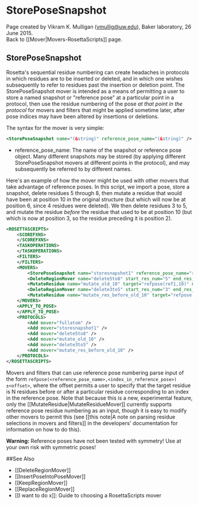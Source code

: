 # StorePoseSnapshot
Page created by Vikram K. Mulligan (vmullig@uw.edu), Baker laboratory, 26 June 2015.<br/>
Back to [[Mover|Movers-RosettaScripts]] page.<br/>
## StorePoseSnapshot

Rosetta's sequential residue numbering can create headaches in protocols in which residues are to be inserted or deleted, and in which one wishes subsequently to refer to residues past the insertion or deletion point.  The StorePoseSnapshot mover is intended as a means of permitting a user to store a named snapshot or "reference pose" at a particular point in a protocol, then use the residue numbering of the pose <i>at that point in the protocol</i> for movers and filters that might be applied sometime later, after pose indices may have been altered by insertions or deletions.

The syntax for the mover is very simple:

```xml
<StorePoseSnapshot name="(&string)" reference_pose_name="(&string)" />
```

-   reference_pose_name: The name of the snapshot or reference pose object.  Many different snapshots may be stored (by applying different StorePoseSnapshot movers at different points in the protocol), and may subsequently be referred to by different names.

Here's an example of how the mover might be used with other movers that take advantage of reference poses.  In this script, we import a pose, store a snapshot, delete residues 5 through 8, then mutate a residue that would have been at position 10 in the original structure (but which will now be at position 6, since 4 residues were deleted).  We then delete residues 3 to 5, and mutate the residue <i>before</i> the residue that used to be at position 10 (but which is now at position 3, so the residue preceding it is position 2). 

```xml
<ROSETTASCRIPTS>
	<SCOREFXNS>
	</SCOREFXNS>
	<TASKOPERATIONS>
	</TASKOPERATIONS>
	<FILTERS>
	</FILTERS>
	<MOVERS>
		<StorePoseSnapshot name="storesnapshot1" reference_pose_name="ref1" />
		<DeleteRegionMover name="delete5to8" start_res_num="5" end_res_num="8" /> 
		<MutateResidue name="mutate_old_10" target="refpose(ref1,10)" new_res="LEU" />
		<DeleteRegionMover name="delete3to5" start_res_num="3" end_res_num="5" /> 
		<MutateResidue name="mutate_res_before_old_10" target="refpose(ref1,10)-1" new_res="LYS" />
	</MOVERS>
	<APPLY_TO_POSE>
	</APPLY_TO_POSE>
	<PROTOCOLS>
		<Add mover="fullatom" />
		<Add mover="storesnapshot1" />
		<Add mover="delete5to8" />
		<Add mover="mutate_old_10" />
		<Add mover="delete3to5" />
		<Add mover="mutate_res_before_old_10" />
	</PROTOCOLS>
</ROSETTASCRIPTS>
```

Movers and filters that can use reference pose numbering parse input of the form ```refpose(<reference_pose_name>,<index_in_reference_pose>)±<offset>```, where the offset permits a user to specify that the target residue is N residues before or after a particular residue corresponding to an index in the reference pose.  Note that because this is a new, experimental feature, only the [[MutateResidue|MutateResidueMover]] currently supports reference pose residue numbering as an input, though it is easy to modify other movers to permit this (see [[this note|A note on parsing residue selections in movers and filters]] in the developers' documentation for information on how to do this).

<b>Warning:</b>  Reference poses have not been tested with symmetry!  Use at your own risk with symmetric poses!

##See Also

* [[DeleteRegionMover]]
* [[InsertPoseIntoPoseMover]]
* [[KeepRegionMover]]
* [[ReplaceRegionMover]]
* [[I want to do x]]: Guide to choosing a RosettaScripts mover
